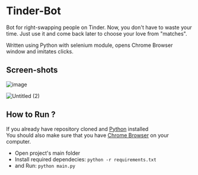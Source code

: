 # Tinder-Bot
Bot for right-swapping people on Tinder. Now, you don't have to waste your time. Just use it and come back later to choose your love from "matches".

Written using Python with selenium module, opens Chrome Browser window and imitates clicks.

## Screen-shots
![image](https://github.com/user-attachments/assets/ee5dd251-58c8-4d2d-9511-36eaa9ed92f9)

![Untitled (2)](https://github.com/user-attachments/assets/87b28ebb-bd5c-4a84-a166-e22e823db74f)




## How to Run ?
If you already have repository cloned and [Python](https://www.python.org/downloads/) installed<br>
You should also make sure that you have [Chrome Browser](https://www.google.com/chrome/) on your computer.
- Open project's main folder
- Install required dependecies: `python -r requirements.txt`
- and Run: `python main.py`
